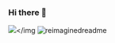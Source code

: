 ### Hi there 👋
<img src = "https://lanyard.cnrad.dev/api/447770912331268096"></img
<img src="https://myreadme.vercel.app/api/embed/reverseRAFID?panels=userstatistics,toprepositories,toplanguages,commitgraph" alt="reimaginedreadme" />
